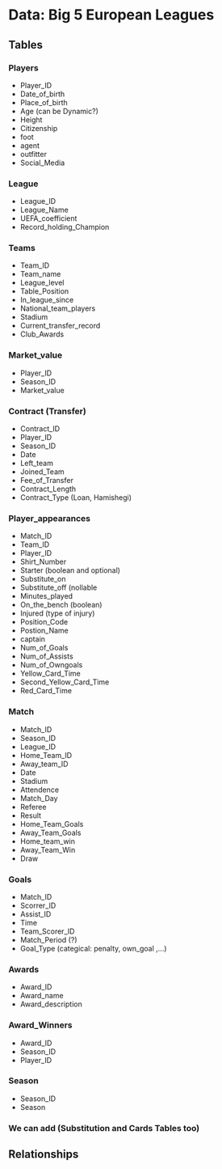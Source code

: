 # Data: Big 5 European Leagues

## Tables

### Players

- Player_ID
- Date_of_birth
- Place_of_birth
- Age (can be Dynamic?)
- Height
- Citizenship
- foot
- agent
- outfitter
- Social_Media

### League

- League_ID
- League_Name
- UEFA_coefficient
- Record_holding_Champion

### Teams

- Team_ID
- Team_name
- League_level
- Table_Position
- In_league_since
- National_team_players
- Stadium
- Current_transfer_record
- Club_Awards

### Market_value

- Player_ID
- Season_ID
- Market_value

### Contract (Transfer)

- Contract_ID
- Player_ID
- Season_ID
- Date
- Left_team
- Joined_Team
- Fee_of_Transfer
- Contract_Length
- Contract_Type (Loan, Hamishegi)

### Player_appearances

- Match_ID
- Team_ID
- Player_ID
- Shirt_Number
- Starter (boolean and optional)
- Substitute_on
- Substitute_off (nollable
- Minutes_played
- On_the_bench (boolean)
- Injured (type of injury)
- Position_Code
- Postion_Name
- captain
- Num_of_Goals
- Num_of_Assists
- Num_of_Owngoals
- Yellow_Card_Time
- Second_Yellow_Card_Time
- Red_Card_Time

### Match

- Match_ID
- Season_ID
- League_ID
- Home_Team_ID
- Away_team_ID
- Date
- Stadium
- Attendence
- Match_Day
- Referee
- Result
- Home_Team_Goals
- Away_Team_Goals
- Home_team_win
- Away_Team_Win
- Draw

### Goals

- Match_ID
- Scorrer_ID
- Assist_ID
- Time
- Team_Scorer_ID
- Match_Period (?)
- Goal_Type (categical: penalty, own_goal ,...)

### Awards

- Award_ID
- Award_name
- Award_description

### Award_Winners

- Award_ID
- Season_ID
- Player_ID

### Season

- Season_ID
- Season

### We can add (Substitution and Cards Tables too)

## Relationships

